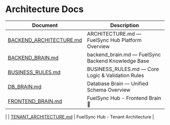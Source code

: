 # Architecture Docs

| Document | Description |
|---|---|
| [BACKEND_ARCHITECTURE.md](./BACKEND_ARCHITECTURE.md) | ARCHITECTURE.md — FuelSync Hub Platform Overview |
| [BACKEND_BRAIN.md](./BACKEND_BRAIN.md) | backend_brain.md — FuelSync Backend Knowledge Base |
| [BUSINESS_RULES.md](./BUSINESS_RULES.md) | BUSINESS\_RULES.md — Core Logic & Validation Rules |
| [DB_BRAIN.md](./DB_BRAIN.md) | Database Brain — Unified Schema Overview |
| [FRONTEND_BRAIN.md](./FRONTEND_BRAIN.md) | FuelSync Hub - Frontend Brain 🧠 |
| [TENANT_ARCHITECTURE.md](./TENANT_ARCHITECTURE.md) | FuelSync Hub - Tenant Architecture |

